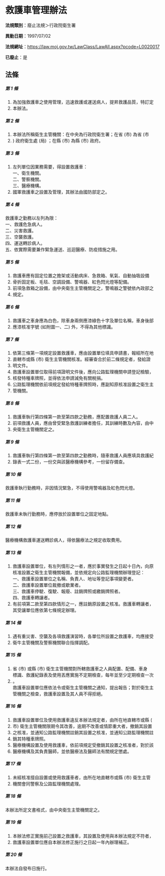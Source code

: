 # 救護車管理辦法

**法規類別**：廢止法規＞行政院衛生署

**異動日期**：1997/07/02  

**法規網址**：https://law.moj.gov.tw/LawClass/LawAll.aspx?pcode=L0020017

**已廢止**：是



## 法條
##### 第 1 條
1. 為加強救護車之使用管理，迅速救護或運送病人，提昇救護品質，特訂定
1. 本辦法。

##### 第 2 條
1. 本辦法所稱衛生主管機關：在中央為行政院衛生署；在省 (市) 為省 (市
1. ) 政府衛生處 (局) ；在縣 (市) 為縣 (市) 政府。

##### 第 3 條
1. 左列單位因業務需要，得設置救護車：  
一、衛生機關。  
二、警察機關。  
三、醫療機構。
1. 國軍救護車之設置及管理，其辦法由國防部定之。

##### 第 4 條
救護車之勤務以左列為限：  
一、救護危急病人。  
二、災害救護。  
三、空襲救護。  
四、運送轉診病人。  
五、依實際需要兼作緊急運送、巡迴醫療、防疫措施之用。  

##### 第 5 條
1. 救護車應有固定位置之擔架或活動病床、急救箱、氧氣、自動抽吸設備
1. 骨折固定板、毛毯、空調設備、警鳴器、紅色閃光燈等配備。
1. 前項急救箱之設備，由中央衛生主管機關定之，警鳴器之警號依內政部之
1. 規定。

##### 第 6 條
1. 救護車之車身應為白色，除車身兩側應漆綠色十字及單位名稱，車身後部
1. 應漆核准字號 (如附圖一、二) 外，不得為其他標識。

##### 第 7 條
1. 依第三條第一項規定設置救護車，應由設置單位填具申請書，報經所在地
1. 直轄市或縣 (市) 衛生主管機關核准。經審查合於前二條規定者，發給證
1. 明文件。
1. 救護車設置單位取得前項證明文件後，應向公路監理機關申請登記檢驗，
1. 核發特種車牌照，並得依法申請減免有關稅捐。
1. 公路監理機關依前項規定發給特種車牌照時，應副知原核准設置之衛生主
1. 管機關。

##### 第 8 條
1. 救護車執行第四條第一款至第四款之勤務，應配置救護人員二人。
1. 前項救護人員，應由曾受緊急救護訓練者擔任，其訓練時數及內容，由中
1. 央衛生主管機關定之。

##### 第 9 條
1. 救護車執行第四條第一款至第四款之勤務時，隨車救護人員應填具救護紀
1. 錄表一式二份，一份交與該醫療機構參考，一份留存備查。

##### 第 10 條
救護車執行勤務時，非因情況緊急，不得使用警鳴器及紅色閃光燈。

##### 第 11 條
救護車未執行勤務時，應停放於設置單位之固定地點。

##### 第 12 條
醫療機構救護車運送轉診病人，得依醫療法之規定收取費用。

##### 第 13 條
1. 救護車設置單位，有左列情形之一者，應於事實發生之日起十日內，向原  
核准設置之衛生主管機關報備，並依規定向公路監理機關辦理登記：  
一、救護車設置單位之名稱、負責人、地址等登記事項變更者。  
二、救護車設置單位裁撤或歇業者。  
三、救護車停駛、復駛、報廢、註銷牌照或繳銷牌照者。  
四、救護車轉讓者。
1. 有前項第二款至第四款情形之一，應註銷原設置之核准。救護車轉讓者，  
其受讓單位應依第七條規定辦理。

##### 第 14 條
1. 遇有重災害、空襲及各項救護演習時，各單位所設置之救護車，均應接受
1. 衛牛主管機關及警察機關聯合指揮調配。

##### 第 15 條
1. 省 (市) 或縣 (市) 衛生主管機關對所轄救護車之人員配置、配備、車身  
標識、救護紀錄表及使用丟應實施不定期檢查，每年並至少定期檢查一次
1. 。  
救護車設置單位應依法令或衛生主管機關之通知，提出報告；對於衛生主  
管機關之檢查，救護車設置及其人員不得拒絕。

##### 第 16 條
1. 救護車設置單位及使用救護車違反本辦法規定者，由所在地直轄市或縣 (
1. 市) 衛生主管機關限期令其改善，逾期不改善或情節重大者，撤銷其設置
1. 之核准，並通知公路監理機關註銷其設置之核准，並通知公路監理機關註
1. 銷其特種車牌照。
1. 醫療機構設置及使用救護車，依前項規定受撤銷其設置之核准者，對於該
1. 醫療機構及其負責醫師，並依醫療法及醫師法有關規定懲處。

##### 第 17 條
1. 未經核准擅自設置或使用救護車者，由所在地直轄市或縣 (市) 衛生主管
1. 機關會同警察及公路監理機關處理。

##### 第 18 條
本辦法所定文書格式，由中央衛生主管機關定之。

##### 第 19 條
1. 本辦法修正實施前己設置之救護車，其設置及使用與本辦法規定不符者，
1. 救護車設置單位應自本辦法修正施行之日起一年內辦理補正。

##### 第 20 條
本辦法自發布日施行。


